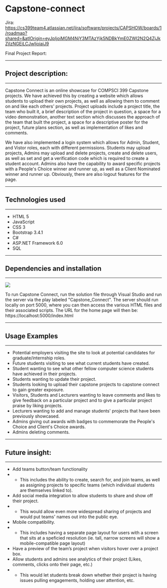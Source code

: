 # Capstone-connect #
Jira: https://cs399team4.atlassian.net/jira/software/projects/CAPSHOW/boards/1/roadmap?shared=&atlOrigin=eyJpIjoiMGM4NjY3MTAzYjk5NDBkYmE0ZWI2N2Q4ZjJkZjIzNGEiLCJwIjoiaiJ9

Final Project Report:

---
## Project description: ##
---
Capstone Connect is an online showcase for COMPSCI 399 Capstone projects. We have achieved this by creating a website which allows students
to upload their own projects, as well as allowing them to comment on and like each others' projects. Project uploads include a project title,
the team who built it, a brief description of the project in question, a space for a video demonstration, another text section which discusses
the approach of the team that built the project, a space for a descriptive poster for the project, future plans section, as well as implementation
of likes and comments.

We have also implemented a login system which allows for Admin, Student, and Vistor roles, each with different permissions. 
Students may upload projects, Admins may upload and delete projects, create and delete users, as well as set and get a verification code which
is required to create a student account. Admins also have the capability to award specific projects with a People's Choice winner and runner up,
as well as a Client Nominated winner and runner up. Obviously, there are also logout features for the page.

---
## Technologies used ##
---
- HTML 5
- JavaScript
- CSS 3
- Bootstrap 3.4.1
- C#
- ASP.NET Framework 6.0
- SQL


---
## Dependencies and installation ##
---
<img src="https://cdn.discordapp.com/attachments/1001296525676261398/1033683166436790363/unknown.png">


To run Capstone Connect, run the solution file through Visual Studio and run the server via the play labeled "Capstone_Connect". The server should run locally on port 5000,
where you can then access the various HTML files and their associated scripts. The URL for the home page will then be: https://localhost:5000/index.html


---
## Usage Examples ##
---

* Potential employers visiting the site to look at potential candidates for graduate/internship roles.
* Future students visiting to see what current students have created.
* Student wanting to see what other fellow computer science students have achieved in their projects.
* Students wanting to update their project.
* Students looking to upload their capstone projects to capstone connect to gain greater exposure.
* Visitors, Students and Lecturers wanting to leave comments and likes to give feedback on a particular project and to give a particular project praise by liking projects.
* Lecturers wanting to add and manage students' projects that have been previously showcased.
* Admins giving out awards with badges to commemorate the People's Choice and Client's Choice awards.
* Admins deleting comments. 

---
## Future insight: ##
---
* Add teams button/team functionality
* * This includes the ability to create, search for, and join teams, as well as assigning projects to specific teams (which individual students are themselves linked to).
* Add social media integration to allow students to share and show off their project.
* * This would allow even more widespread sharing of projects and would put teams' names out into the public eye.
* Mobile compatibility.
* * This includes having a separate page layout for users with a screen that sits at a speficied resolution (ie. tall, narrow screens will show a mobile-compatible page layout)
* Have a preview of the team’s project when visitors hover over a project box.
* Allow students and admins see analytics of their project (Likes, comments, clicks onto their page, etc.)
* * This would let students break down whether their project is having issues pulling engagements, holding user attention, etc.